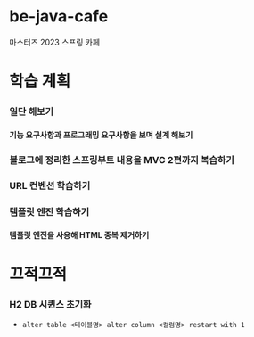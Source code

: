 # be-java-cafe
마스터즈 2023 스프링 카페 

# 학습 계획
### 일단 해보기
#### 기능 요구사항과 프로그래밍 요구사항을 보며 설계 해보기

### 블로그에 정리한 스프링부트 내용을 MVC 2편까지 복습하기
### URL 컨벤션 학습하기
### 템플릿 엔진 학습하기
#### 템플릿 엔진을 사용해 HTML 중복 제거하기

# 끄적끄적
### H2 DB 시퀸스 초기화
  - `alter table <테이블명> alter column <컬럼명> restart with 1`
